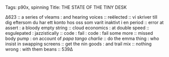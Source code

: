Tags:  p90x, spinning 
Title: THE STATE OF THE TINY DESK
  
∆623 :: a series of vleams : and hearing voices :: reëlected :: vi skriver till dig eftersom du har ett konto hos oss som varit inaktivt i en period :: error at assert :  a bloody empty string :: cloud economics : at double speed :: esgulepated : jazzistically :: code : fail : code : fail some more :: missed body pump : on account of _papa tango charlie_ ::  do the emma thing : who insist in swapping screens :: get the nin goods : and trail mix :: nothing wrong : with them beans ::  539∆